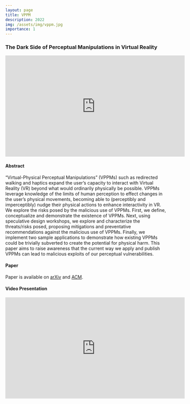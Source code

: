 ```yaml
---
layout: page
title: VPPM
description: 2022
img: /assets/img/vppm.jpg
importance: 1
---
```

### The Dark Side of Perceptual Manipulations in Virtual Reality

<iframe width="560" height="315" src="https://www.youtube.com/embed/uJRCchb_kAI" title="YouTube video player" frameborder="0" allow="accelerometer; autoplay; clipboard-write; encrypted-media; gyroscope; picture-in-picture" allowfullscreen></iframe>

#### Abstract

“Virtual-Physical Perceptual Manipulations” (VPPMs) such as redirected walking and haptics expand the user’s capacity to interact with Virtual Reality (VR) beyond what would ordinarily physically be possible. VPPMs leverage knowledge of the limits of human perception to effect changes in the user’s physical movements, becoming able to (perceptibly and imperceptibly) nudge their physical actions to enhance interactivity in VR. We explore the risks posed by the malicious use of VPPMs. First, we define, conceptualize and demonstrate the existence of VPPMs. Next, using speculative design workshops, we explore and characterize the threats/risks posed, proposing mitigations and preventative recommendations against the malicious use of VPPMs. Finally, we implement two sample applications to demonstrate how existing VPPMs could be trivially subverted to create the potential for physical harm. This paper aims to raise awareness that the current way we apply and publish VPPMs can lead to malicious exploits of our perceptual vulnerabilities.

#### Paper

Paper is available on [arXiv](https://arxiv.org/abs/2202.13200) and [ACM](https://dl.acm.org/doi/10.1145/3491102.3517728).

#### Video Presentation

<iframe width="560" height="315" src="https://www.youtube.com/embed/46qd0RQOQkc" title="YouTube video player" frameborder="0" allow="accelerometer; autoplay; clipboard-write; encrypted-media; gyroscope; picture-in-picture" allowfullscreen></iframe>